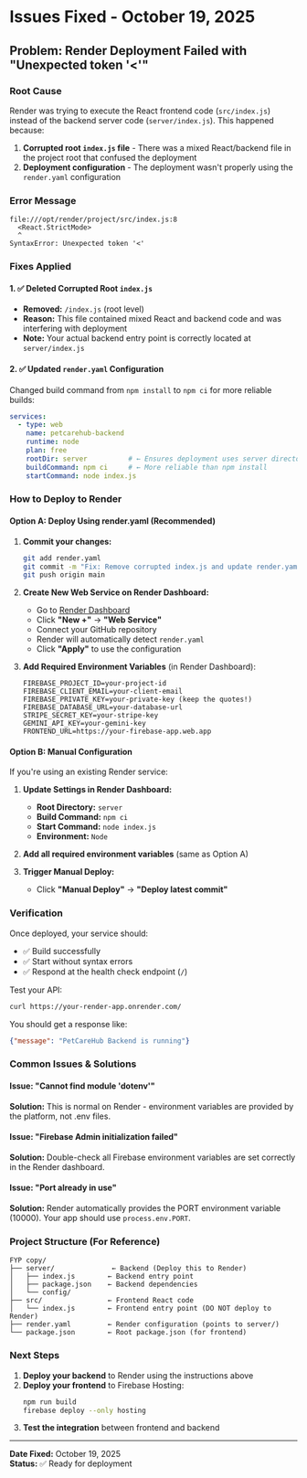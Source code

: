 # Issues Fixed - October 19, 2025

## Problem: Render Deployment Failed with "Unexpected token '<'"

### Root Cause
Render was trying to execute the React frontend code (`src/index.js`) instead of the backend server code (`server/index.js`). This happened because:

1. **Corrupted root `index.js` file** - There was a mixed React/backend file in the project root that confused the deployment
2. **Deployment configuration** - The deployment wasn't properly using the `render.yaml` configuration

### Error Message
```
file:///opt/render/project/src/index.js:8
  <React.StrictMode>
  ^
SyntaxError: Unexpected token '<'
```

### Fixes Applied

#### 1. ✅ Deleted Corrupted Root `index.js`
- **Removed:** `/index.js` (root level)
- **Reason:** This file contained mixed React and backend code and was interfering with deployment
- **Note:** Your actual backend entry point is correctly located at `server/index.js`

#### 2. ✅ Updated `render.yaml` Configuration
Changed build command from `npm install` to `npm ci` for more reliable builds:
```yaml
services:
  - type: web
    name: petcarehub-backend
    runtime: node
    plan: free
    rootDir: server          # ← Ensures deployment uses server directory
    buildCommand: npm ci     # ← More reliable than npm install
    startCommand: node index.js
```

### How to Deploy to Render

#### Option A: Deploy Using render.yaml (Recommended)

1. **Commit your changes:**
   ```bash
   git add render.yaml
   git commit -m "Fix: Remove corrupted index.js and update render.yaml"
   git push origin main
   ```

2. **Create New Web Service on Render Dashboard:**
   - Go to [Render Dashboard](https://dashboard.render.com/)
   - Click **"New +"** → **"Web Service"**
   - Connect your GitHub repository
   - Render will automatically detect `render.yaml`
   - Click **"Apply"** to use the configuration

3. **Add Required Environment Variables** (in Render Dashboard):
   ```
   FIREBASE_PROJECT_ID=your-project-id
   FIREBASE_CLIENT_EMAIL=your-client-email
   FIREBASE_PRIVATE_KEY=your-private-key (keep the quotes!)
   FIREBASE_DATABASE_URL=your-database-url
   STRIPE_SECRET_KEY=your-stripe-key
   GEMINI_API_KEY=your-gemini-key
   FRONTEND_URL=https://your-firebase-app.web.app
   ```

#### Option B: Manual Configuration

If you're using an existing Render service:

1. **Update Settings in Render Dashboard:**
   - **Root Directory:** `server`
   - **Build Command:** `npm ci`
   - **Start Command:** `node index.js`
   - **Environment:** `Node`

2. **Add all required environment variables** (same as Option A)

3. **Trigger Manual Deploy:**
   - Click **"Manual Deploy"** → **"Deploy latest commit"**

### Verification

Once deployed, your service should:
- ✅ Build successfully
- ✅ Start without syntax errors
- ✅ Respond at the health check endpoint (`/`)

Test your API:
```bash
curl https://your-render-app.onrender.com/
```

You should get a response like:
```json
{"message": "PetCareHub Backend is running"}
```

### Common Issues & Solutions

#### Issue: "Cannot find module 'dotenv'"
**Solution:** This is normal on Render - environment variables are provided by the platform, not .env files.

#### Issue: "Firebase Admin initialization failed"
**Solution:** Double-check all Firebase environment variables are set correctly in the Render dashboard.

#### Issue: "Port already in use"
**Solution:** Render automatically provides the PORT environment variable (10000). Your app should use `process.env.PORT`.

### Project Structure (For Reference)
```
FYP copy/
├── server/              ← Backend (Deploy this to Render)
│   ├── index.js        ← Backend entry point
│   ├── package.json    ← Backend dependencies
│   └── config/
├── src/                ← Frontend React code
│   └── index.js        ← Frontend entry point (DO NOT deploy to Render)
├── render.yaml         ← Render configuration (points to server/)
└── package.json        ← Root package.json (for frontend)
```

### Next Steps

1. **Deploy your backend** to Render using the instructions above
2. **Deploy your frontend** to Firebase Hosting:
   ```bash
   npm run build
   firebase deploy --only hosting
   ```
3. **Test the integration** between frontend and backend

---

**Date Fixed:** October 19, 2025  
**Status:** ✅ Ready for deployment
